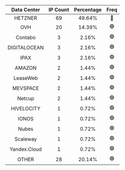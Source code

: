 | Data Center | IP Count | Percentage | Freq |
|:------------:|:--------:|:-----------:|:-----:|
| HETZNER | 69 | 49.64% | 🔴 |
| OVH | 20 | 14.39% | 🟢 |
| Contabo | 3 | 2.16% | 🟢 |
| DIGITALOCEAN | 3 | 2.16% | 🟢 |
| IPAX | 3 | 2.16% | 🟢 |
| AMAZON | 2 | 1.44% | 🟢 |
| LeaseWeb | 2 | 1.44% | 🟢 |
| MEVSPACE | 2 | 1.44% | 🟢 |
| Netcup | 2 | 1.44% | 🟢 |
| HIVELOCITY | 1 | 0.72% | 🟢 |
| IONOS | 1 | 0.72% | 🟢 |
| Nubes | 1 | 0.72% | 🟢 |
| Scaleway | 1 | 0.72% | 🟢 |
| Yandex.Cloud | 1 | 0.72% | 🟢 |
| OTHER | 28 | 20.14% | 🟢 |